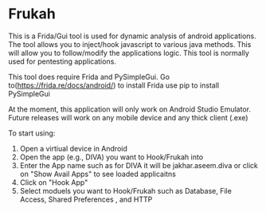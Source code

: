 # Frukah
This is a Frida/Gui tool is used for dynamic analysis of android applications.  The tool allows you to inject/hook javascript to various java methods. This will allow you to follow/modify the applications logic. This tool is normally used for pentesting applications.  

This tool does require Frida and PySimpleGui. Go to(https://frida.re/docs/android/) to install Frida use pip to install PySimpleGui

At the moment, this application will only work on Android Studio Emulator. Future releases will work on any mobile device and any thick client (.exe)

To start using:

1. Open a virtiual device in Android
2. Open the app (e.g., DIVA) you want to Hook/Frukah into
3. Enter the App name such as for DIVA it will be jakhar.aseem.diva or click on "Show Avail Apps" to see loaded applicaitns
4. Click on "Hook App"
5. Select moduels you want to Hook/Frukah such as Database, File Access, Shared Preferences , and HTTP

